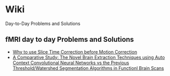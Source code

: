 # Wiki
Day-to-Day Problems and Solutions

## fMRI day to day Problems and Solutions
* [Why to use Slice Time Correction before Motion Correction](fMRIStudies/SliceTimerbeforeMCFLIRT.md)
* [A Comparative Study: The Novel Brain Extraction Techniques using Auto Context Convolutional Neural Networks vs the Previous Threshold/Watershed Segmentation Algorithms in Functionl Brain Scans](fMRIStudies/ComparisonofBrainExtraction.md)